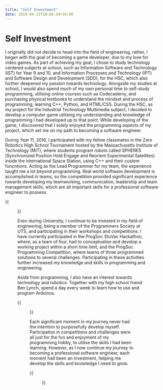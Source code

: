 ```yaml
---
title: "Self Investment"
date: 2019-04-11T18:04:34+10:00
---
```


# Self Investment

I originally did not decide to head into the field of engineering, rather, I began with the goal of becoming a game developer, due to my love for video games. As part of achieving my goal, 
I chose to study technology centered subjects at school, such as Information Software and Technology (IST) for Year 9 and 10, and Information Processes and Technology (IPT) and Software Design and Development (SDD),
for the HSC, which also further deepened my passion towards technology. Alongside my studies at school, I would also spend much of my own personal time to self-study programming, utilising online courses such as 
Codecademy, and purchasing physical textbooks to understand the mindset and process of programming, learning C++, Python, and HTML/CSS. During the HSC, as my project for the Industrial Technology Multimedia subject, 
I decided to develop a computer game utilising my understanding and knowledge of programming I had developed up to that point. While developing of the game, I discovered that I solely enjoyed the programming
aspects of my project, which set me on my path to becoming a software engineer.

During Year 11, 2016, I participated with my fellow classmates in the Zero Robotics High School Tournament hosted by the Massachusetts Institute of Technology (MIT), where students program robots called
SPHERES (Synchronized Position Hold Engage and Reorient Experimental Satellites) inside the International Space Station, using C++ and their custom funcntions. Acting as the Lead Programmer for my team, the
experience taught me a lot beyond programming. Real world software development is accomplished in teams, so the competition provided significant experience towards developing my teamworking, communication,
leadership and team management skills, which are all important skills for a professional software engineer to possess.

{{<figure src="/img/zero_robotics_cert.jpg" caption="Zero Robotics Certificate of Achievement" alt="ZR Certificate">}}

Even during University, I continue to be invested in my field of engineering, being a member of the Programmers Society at UTS, and participating in their workshops and competitions. I have currently participated
in the ProgSoc StuVac Hackathon, where, as a team of four, had to conceptualise and develop a working project within a short time limit, and the ProgSoc Programming Competition, where teams of three
programmed solutions to several challenges. Participating in these activities further increased my knowledge and skills in programming and engineering.

Aside from programming, I also have an interest towards technology and robotics. Together with my high school friend Ben Lynch, spend a day every week to learn how to use and program Arduinos.

{{<figure src="/img/arduino_set_edit.jpg" caption="My Arduino Set" alt="Arduino Kit">}}

Each significant moment in my journey never had the intention to purposefully develop myself. Participation in competitions and challenges were all just for the fun and enjoyment of my programming hobby,
to utilise the skills I had been learning. However, as I now continue my journey to becoming a professional software engineer, each moment had been an investment, helping me develop the skills and knowledge
I need to grow.

{{<figure src="/img/investment.png" caption="Darvin and Norton's Model of Investment" alt="Model of Investment">}}